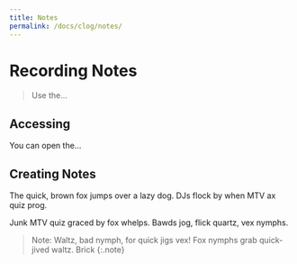 ```yaml
---
title: Notes
permalink: /docs/clog/notes/
---
```


# Recording Notes

> Use the...

## Accessing 

You can open the...

## Creating Notes

The quick, brown fox jumps over a lazy dog. DJs flock by when MTV ax quiz prog. 

Junk MTV quiz graced by fox whelps. Bawds jog, flick quartz, vex nymphs.

> Note: Waltz, bad nymph, for quick jigs vex! Fox nymphs grab quick-jived waltz. Brick 
{:.note}